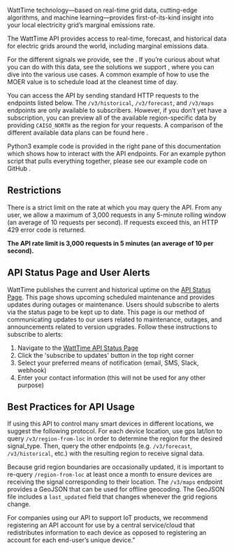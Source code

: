 WattTime technology—based on real-time grid data, cutting-edge algorithms, and machine learning—provides first-of-its-kind insight into your local electricity grid’s marginal emissions rate.

The WattTime API provides access to real-time, forecast, and historical data for electric grids around the world, including marginal emissions data.

For the different signals we provide, see the <data signals page>. If you’re curious about what you can do with this data, see the solutions we support <link to homepage or solutions>, where you can dive into the various use cases. A common example of how to use the MOER value is to schedule load at the cleanest time of day.

You can access the API by sending standard HTTP requests to the endpoints listed below. The `/v3/historical`, `/v3/forecast`, and `/v3/maps` endpoints are only available to subscribers. However, if you don’t yet have a subscription, you can preview all of the available region-specific data by providing `CAISO_NORTH` as the region for your requests. A comparison of the different available data plans can be found here <Link to new plan page>.

Python3 example code is provided in the right pane of this documentation which shows how to interact with the API endpoints. For an example python script that pulls everything together, please see our example code on GitHub <link to new code>.

## Restrictions

There is a strict limit on the rate at which you may query the API. From any user, we allow a maximum of 3,000 requests in any 5-minute rolling window (an average of 10 requests per second). If requests exceed this, an HTTP 429 error code is returned.

**The API rate limit is 3,000 requests in 5 minutes (an average of 10 per second).**

## API Status Page and User Alerts

WattTime publishes the current and historical uptime on the [API Status Page](https://status.watttime.org/). This page shows upcoming scheduled maintenance and provides updates during outages or maintenance. Users should subscribe to alerts via the status page to be kept up to date. This page is our method of communicating updates to our users related to maintenance, outages, and announcements related to version upgrades. Follow these instructions to subscribe to alerts:
1. Navigate to the [WattTime API Status Page](https://status.watttime.org/)
1. Click the 'subscribe to updates' button in the top right corner
1. Select your preferred means of notification (email, SMS, Slack, webhook)
1. Enter your contact information (this will not be used for any other purpose)

## Best Practices for API Usage
If using this API to control many smart devices in different locations, we suggest the following protocol. For each device location, use gps lat/lon to query `/v3/region-from-loc` in order to determine the region for the desired signal_type. Then, query the other endpoints (e.g. `/v3/forecast`, `/v3/historical`, etc.) with the resulting region to receive signal data.

Because grid region boundaries are occasionally updated, it is important to re-query `/region-from-loc` at least once a month to ensure devices are receiving the signal corresponding to their location. The `/v3/maps` endpoint provides a GeoJSON that can be used for offline geocoding. The GeoJSON file includes a `last_updated` field that changes whenever the grid regions change.

For companies using our API to support IoT products, we recommend registering an API account for use by a central service/cloud that redistributes information to each device as opposed to registering an account for each end-user’s unique device."
